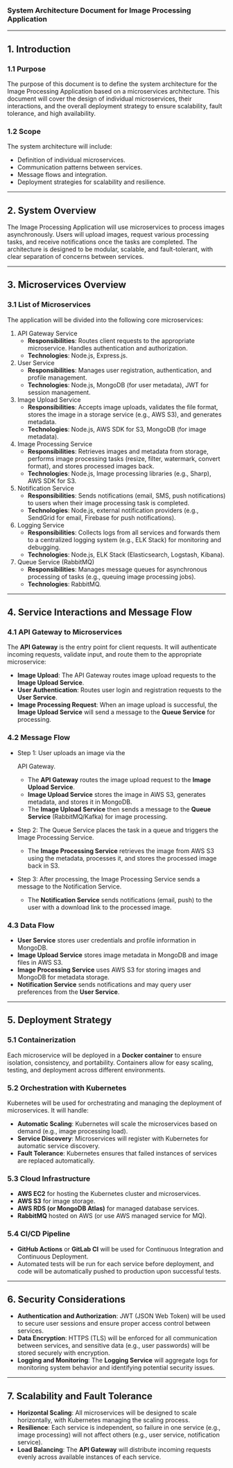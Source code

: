 ### **System Architecture Document for Image Processing Application**

------

## 1. **Introduction**

### 1.1 **Purpose**

The purpose of this document is to define the system architecture for the Image Processing Application based on a microservices architecture. This document will cover the design of individual microservices, their interactions, and the overall deployment strategy to ensure scalability, fault tolerance, and high availability.

### 1.2 **Scope**

The system architecture will include:

- Definition of individual microservices.
- Communication patterns between services.
- Message flows and integration.
- Deployment strategies for scalability and resilience.

------

## 2. **System Overview**

The Image Processing Application will use microservices to process images asynchronously. Users will upload images, request various processing tasks, and receive notifications once the tasks are completed. The architecture is designed to be modular, scalable, and fault-tolerant, with clear separation of concerns between services.

------

## 3. **Microservices Overview**

### 3.1 **List of Microservices**

The application will be divided into the following core microservices:

1. API Gateway Service
   - **Responsibilities**: Routes client requests to the appropriate microservice. Handles authentication and authorization.
   - **Technologies**: Node.js, Express.js.
2. User Service
   - **Responsibilities**: Manages user registration, authentication, and profile management.
   - **Technologies**: Node.js, MongoDB (for user metadata), JWT for session management.
3. Image Upload Service
   - **Responsibilities**: Accepts image uploads, validates the file format, stores the image in a storage service (e.g., AWS S3), and generates metadata.
   - **Technologies**: Node.js, AWS SDK for S3, MongoDB (for image metadata).
4. Image Processing Service
   - **Responsibilities**: Retrieves images and metadata from storage, performs image processing tasks (resize, filter, watermark, convert format), and stores processed images back.
   - **Technologies**: Node.js, Image processing libraries (e.g., Sharp), AWS SDK for S3.
5. Notification Service
   - **Responsibilities**: Sends notifications (email, SMS, push notifications) to users when their image processing task is completed.
   - **Technologies**: Node.js, external notification providers (e.g., SendGrid for email, Firebase for push notifications).
6. Logging Service
   - **Responsibilities**: Collects logs from all services and forwards them to a centralized logging system (e.g., ELK Stack) for monitoring and debugging.
   - **Technologies**: Node.js, ELK Stack (Elasticsearch, Logstash, Kibana).
7. Queue Service (RabbitMQ)
   - **Responsibilities**: Manages message queues for asynchronous processing of tasks (e.g., queuing image processing jobs).
   - **Technologies**: RabbitMQ.

------

## 4. **Service Interactions and Message Flow**

### 4.1 **API Gateway to Microservices**

The **API Gateway** is the entry point for client requests. It will authenticate incoming requests, validate input, and route them to the appropriate microservice:

- **Image Upload**: The API Gateway routes image upload requests to the **Image Upload Service**.
- **User Authentication**: Routes user login and registration requests to the **User Service**.
- **Image Processing Request**: When an image upload is successful, the **Image Upload Service** will send a message to the **Queue Service** for processing.

### 4.2 **Message Flow**

- Step 1: User uploads an image via the 

  API Gateway.

  - The **API Gateway** routes the image upload request to the **Image Upload Service**.
  - **Image Upload Service** stores the image in AWS S3, generates metadata, and stores it in MongoDB.
  - The **Image Upload Service** then sends a message to the **Queue Service** (RabbitMQ/Kafka) for image processing.

- Step 2: The Queue Service places the task in a queue and triggers the Image Processing Service.

  - The **Image Processing Service** retrieves the image from AWS S3 using the metadata, processes it, and stores the processed image back in S3.

- Step 3: After processing, the Image Processing Service sends a message to the Notification Service.

  - The **Notification Service** sends notifications (email, push) to the user with a download link to the processed image.

### 4.3 **Data Flow**

- **User Service** stores user credentials and profile information in MongoDB.
- **Image Upload Service** stores image metadata in MongoDB and image files in AWS S3.
- **Image Processing Service** uses AWS S3 for storing images and MongoDB for metadata storage.
- **Notification Service** sends notifications and may query user preferences from the **User Service**.

------

## 5. **Deployment Strategy**

### 5.1 **Containerization**

Each microservice will be deployed in a **Docker container** to ensure isolation, consistency, and portability. Containers allow for easy scaling, testing, and deployment across different environments.

### 5.2 **Orchestration with Kubernetes**

Kubernetes will be used for orchestrating and managing the deployment of microservices. It will handle:

- **Automatic Scaling**: Kubernetes will scale the microservices based on demand (e.g., image processing load).
- **Service Discovery**: Microservices will register with Kubernetes for automatic service discovery.
- **Fault Tolerance**: Kubernetes ensures that failed instances of services are replaced automatically.

### 5.3 **Cloud Infrastructure**

- **AWS EC2** for hosting the Kubernetes cluster and microservices.
- **AWS S3** for image storage.
- **AWS RDS (or MongoDB Atlas)** for managed database services.
- **RabbitMQ** hosted on AWS (or use AWS managed service for MQ).

### 5.4 **CI/CD Pipeline**

- **GitHub Actions** or **GitLab CI** will be used for Continuous Integration and Continuous Deployment.
- Automated tests will be run for each service before deployment, and code will be automatically pushed to production upon successful tests.

------

## 6. **Security Considerations**

- **Authentication and Authorization**: JWT (JSON Web Token) will be used to secure user sessions and ensure proper access control between services.
- **Data Encryption**: HTTPS (TLS) will be enforced for all communication between services, and sensitive data (e.g., user passwords) will be stored securely with encryption.
- **Logging and Monitoring**: The **Logging Service** will aggregate logs for monitoring system behavior and identifying potential security issues.

------

## 7. **Scalability and Fault Tolerance**

- **Horizontal Scaling**: All microservices will be designed to scale horizontally, with Kubernetes managing the scaling process.
- **Resilience**: Each service is independent, so failure in one service (e.g., image processing) will not affect others (e.g., user service, notification service).
- **Load Balancing**: The **API Gateway** will distribute incoming requests evenly across available instances of each service.